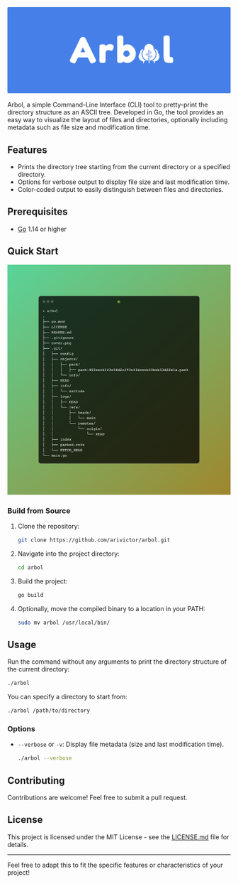 ![arbol](cover.png)

Arbol, a simple Command-Line Interface (CLI) tool to pretty-print the directory structure as an ASCII tree. Developed in Go, the tool provides an easy way to visualize the layout of files and directories, optionally including metadata such as file size and modification time.

## Features

- Prints the directory tree starting from the current directory or a specified directory.
- Options for verbose output to display file size and last modification time.
- Color-coded output to easily distinguish between files and directories.

## Prerequisites

- [Go](https://golang.org/) 1.14 or higher

## Quick Start

![quick start](screenshot.png)

### Build from Source

1. Clone the repository:

    ```bash
    git clone https://github.com/arivictor/arbol.git
    ```

2. Navigate into the project directory:

    ```bash
    cd arbol
    ```

3. Build the project:

    ```bash
    go build
    ```

4. Optionally, move the compiled binary to a location in your PATH:

    ```bash
    sudo mv arbol /usr/local/bin/
    ```

## Usage

Run the command without any arguments to print the directory structure of the current directory:

```bash
./arbol
```

You can specify a directory to start from:

```bash
./arbol /path/to/directory
```

### Options

- `--verbose` or `-v`: Display file metadata (size and last modification time).

    ```bash
    ./arbol --verbose
    ```

## Contributing

Contributions are welcome! Feel free to submit a pull request.

## License

This project is licensed under the MIT License - see the [LICENSE.md](LICENSE.md) file for details.

---

Feel free to adapt this to fit the specific features or characteristics of your project!
